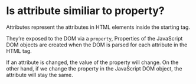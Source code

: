 <h1>Is <span class="text-white font-semibold">attribute</span> similiar to <span class="text-white font-semibold">property?</span></h1>

Attributes represent the attributes in HTML elements inside the starting tag.

They’re exposed to the DOM via a `property`, Properties of the JavaScript DOM objects are created when the DOM is parsed for each attribute in the HTML tag.

If an attribute is changed, the value of the property will change. On the other hand, if we change the property in the JavaScript DOM object, the attribute will stay the same.

<template v-slot:refvideo>
    <iframe  src="https://www.youtube.com/embed/_CJsFQCh4-8"  allowfullscreen></iframe>
</template>



